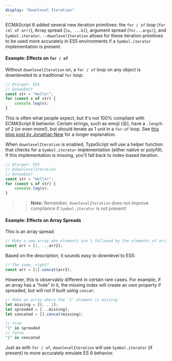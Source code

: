 ```yaml
---
display: "Downlevel Iteration"
---
```


ECMAScript 6 added several new iteration primitives: the `for / of` loop (`for (el of arr)`), Array spread (`[a, ...b]`), argument spread (`fn(...args)`), and `Symbol.iterator`.
`--downlevelIteration` allows for these iteration primitives to be used more accurately in ES5 environments if a `Symbol.iterator` implementation is present.

#### Example: Effects on `for / of`

Without `downlevelIteration` on, a `for / of` loop on any object is downleveled to a traditional `for` loop:

```ts
// @target: ES5
// @showEmit
const str = "Hello!";
for (const s of str) {
    console.log(s);
}
```

This is often what people expect, but it's not 100% compliant with ECMAScript 6 behavior.
Certain strings, such as emoji (😜), have a `.length` of 2 (or even more!), but should iterate as 1 unit in a `for-of` loop.
See [this blog post by Jonathan New](https://blog.jonnew.com/posts/poo-dot-length-equals-two) for a longer explanation.

When `downlevelIteration` is enabled, TypeScript will use a helper function that checks for a `Symbol.iterator` implementation (either native or polyfill).
If this implementation is missing, you'll fall back to index-based iteration.

```ts
// @target: ES5
// @downlevelIteration
// @showEmit
const str = "Hello!";
for (const s of str) {
    console.log(s);
}
```

>> **Note:** Remember, `downlevelIteration` does not improve compliance if `Symbol.iterator` is not present!

#### Example: Effects on Array Spreads

This is an array spread:

```js
// Make a new array who elements are 1 followed by the elements of arr2
const arr = [1, ...arr2];
```

Based on the description, it sounds easy to downlevel to ES5:

```js
// The same, right?
const arr = [1].concat(arr2);
```

However, this is observably different in certain rare cases.
For example, if an array has a "hole" in it, the missing index will create an *own* property if spreaded, but will not if built using `concat`:

```js
// Make an array where the '1' element is missing
let missing = [0, , 1];
let spreaded = [...missing];
let concated = [].concat(missing);

// true
"1" in spreaded
// false
"1" in concated
```

Just as with `for / of`, `downlevelIteration` will use `Symbol.iterator` (if present) to more accurately emulate ES 6 behavior.
